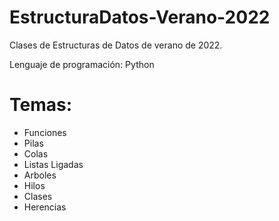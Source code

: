 # EstructuraDatos-Verano-2022
Clases de Estructuras de Datos de verano de 2022.

Lenguaje de programación: Python


# Temas:
* Funciones
* Pilas
* Colas
* Listas Ligadas
* Arboles
* Hilos
* Clases
* Herencias

